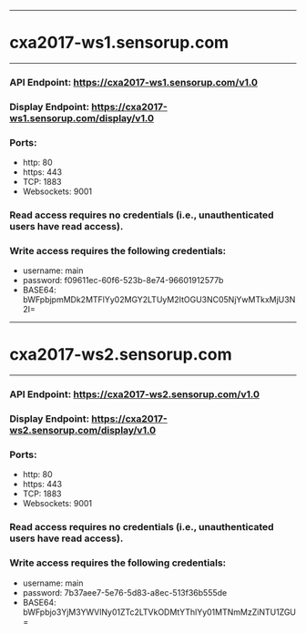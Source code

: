 -------------------------------------------------------------------------------
# cxa2017-ws1.sensorup.com
-------------------------------------------------------------------------------
### API Endpoint: https://cxa2017-ws1.sensorup.com/v1.0
### Display Endpoint: https://cxa2017-ws1.sensorup.com/display/v1.0
### Ports:
* http:       80
* https:      443
* TCP:        1883
* Websockets: 9001
### Read access requires no credentials (i.e., unauthenticated users have read access).
### Write access requires the following credentials:
* username:	main
* password:	f09611ec-60f6-523b-8e74-96601912577b
* BASE64:	bWFpbjpmMDk2MTFlYy02MGY2LTUyM2ItOGU3NC05NjYwMTkxMjU3N2I=

-------------------------------------------------------------------------------
# cxa2017-ws2.sensorup.com
-------------------------------------------------------------------------------
### API Endpoint: https://cxa2017-ws2.sensorup.com/v1.0
### Display Endpoint: https://cxa2017-ws2.sensorup.com/display/v1.0
### Ports:
* http:       80
* https:      443
* TCP:        1883
* Websockets: 9001
### Read access requires no credentials (i.e., unauthenticated users have read access).
### Write access requires the following credentials:
* username: main
* password: 7b37aee7-5e76-5d83-a8ec-513f36b555de
* BASE64:	bWFpbjo3YjM3YWVlNy01ZTc2LTVkODMtYThlYy01MTNmMzZiNTU1ZGU=

